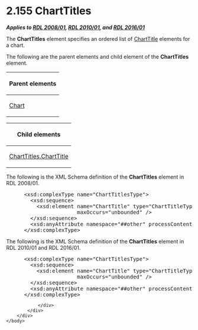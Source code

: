 <html dir="LTR" xmlns:mshelp="http://msdn.microsoft.com/mshelp" xmlns:ddue="http://ddue.schemas.microsoft.com/authoring/2003/5" xmlns:xlink="http://www.w3.org/1999/xlink" xmlns:tool="http://www.microsoft.com/tooltip">
    <head>
        <meta http-equiv="Content-Type" content="text/html; CHARSET=utf-8"></meta>
        <meta name="save" content="history"></meta>
        <title>2.155 ChartTitles</title>
        <xml>
            <mshelp:toctitle title="2.155 ChartTitles"></mshelp:toctitle>
            <mshelp:rltitle title="[MS-RDL]: ChartTitles"></mshelp:rltitle>
            <mshelp:keyword index="A" term="b0eb8d91-b1f7-4c94-b332-c5f1e805ab07"></mshelp:keyword>
            <mshelp:attr name="DCSext.ContentType" value="open specification"></mshelp:attr>
            <mshelp:attr name="AssetID" value="b0eb8d91-b1f7-4c94-b332-c5f1e805ab07"></mshelp:attr>
            <mshelp:attr name="TopicType" value="kbRef"></mshelp:attr>
            <mshelp:attr name="DCSext.Title" value="[MS-RDL]: ChartTitles" />
        </xml>
    </head>
    <body>
        <div id="header">
            <h1 class="heading">2.155 ChartTitles</h1>
        </div>
        <div id="mainSection">
            <div id="mainBody">
                <div id="allHistory" class="saveHistory"></div>
                <div id="sectionSection0" class="section" name="collapseableSection">
                    

<p><b><i>Applies to </i></b><a href="1e855f94-4617-47e4-b89e-0856c6cb420f.htm"><b><i>RDL 2008/01</i></b></a><b><i>,
</i></b><a href="3428e690-a348-4ec7-8a6a-8efb42d2cdee.htm"><b><i>RDL 2010/01</i></b></a><b><i>,
and </i></b><a href="52ce3983-2bfc-4e72-9359-42aaf5fe4509.htm"><b><i>RDL 2016/01</i></b></a></p>

<p>The <b>ChartTitles</b> element specifies an ordered list of <a href="67fc30a5-9c4a-4eaa-aec9-b2f734b240f5.htm">ChartTitle</a> elements for a
chart.</p>

<p>The following are the parent elements and child element of
the <b>ChartTitles</b> element.</p>

<table>
 <thead>
  <tr>
   <th>
   <p>Parent elements</p>
   </th>
  </tr>
 </thead>
 <tr>
  <td>
  <p><a href="b0ab5524-7eb2-47a7-a4d3-230f5c8c5526.htm">Chart</a></p>
  </td>
 </tr>
</table>

<p> </p>

<table>
 <thead>
  <tr>
   <th>
   <p>Child elements</p>
   </th>
  </tr>
 </thead>
 <tr>
  <td>
  <p><a href="c01b0461-bde3-492f-8042-ac7d1dbca5d3.htm">ChartTitles.ChartTitle</a></p>
  </td>
 </tr>
</table>

<p>The following is the XML Schema definition of the <b>ChartTitles</b>
element in RDL 2008/01.</p>

<dl>
<dd>
<div><pre> &lt;xsd:complexType name=&quot;ChartTitlesType&quot;&gt;
   &lt;xsd:sequence&gt;
     &lt;xsd:element name=&quot;ChartTitle&quot; type=&quot;ChartTitleType&quot; minOccurs=&quot;0&quot; 
                  maxOccurs=&quot;unbounded&quot; /&gt;
   &lt;/xsd:sequence&gt;
   &lt;xsd:anyAttribute namespace=&quot;##other&quot; processContents=&quot;skip&quot; /&gt;
 &lt;/xsd:complexType&gt;
</pre></div>
</dd></dl>

<p>The following is the XML Schema definition of the <b>ChartTitles</b>
element in RDL 2010/01 and RDL 2016/01.</p>

<dl>
<dd>
<div><pre> &lt;xsd:complexType name=&quot;ChartTitlesType&quot;&gt;
   &lt;xsd:sequence&gt;
     &lt;xsd:element name=&quot;ChartTitle&quot; type=&quot;ChartTitleType&quot; minOccurs=&quot;0&quot; 
                  maxOccurs=&quot;unbounded&quot; /&gt;
   &lt;/xsd:sequence&gt;
   &lt;xsd:anyAttribute namespace=&quot;##other&quot; processContents=&quot;lax&quot; /&gt;
 &lt;/xsd:complexType&gt;
</pre></div>
</dd></dl>


                </div>
            </div>
        </div>
    </body>
</html>